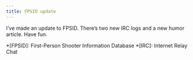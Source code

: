 ```yaml
---
title: FPSID update
---
```

I’ve made an update to FPSID. There’s two new IRC logs and a new humor article. Have fun.

*[FPSID]: First-Person Shooter Information Database
*[IRC]: Internet Relay Chat